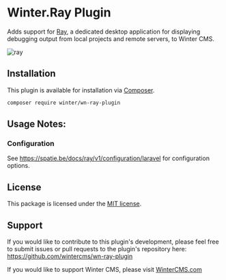 # Winter.Ray Plugin

Adds support for [Ray](https://myray.app/), a dedicated desktop application for displaying debugging output from local projects and remote servers, to Winter CMS.

![ray](https://spatie.be/docs/ray/v1/images/intro.jpg)

## Installation

This plugin is available for installation via [Composer](http://getcomposer.org/).

```bash
composer require winter/wn-ray-plugin
```

## Usage Notes:

### Configuration

See https://spatie.be/docs/ray/v1/configuration/laravel for configuration options.

## License

This package is licensed under the [MIT license](https://github.com/wintercms/wn-ray-plugin/blob/master/LICENSE.txt).

## Support

If you would like to contribute to this plugin's development, please feel free to submit issues or pull requests to the plugin's repository here: https://github.com/wintercms/wn-ray-plugin

If you would like to support Winter CMS, please visit [WinterCMS.com](https://wintercms.com/support)
